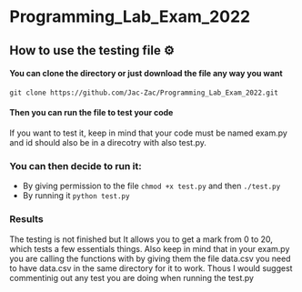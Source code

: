 # Programming_Lab_Exam_2022

## How to use the testing file :gear:

#### You can clone the directory or just download the file any way you want

```
git clone https://github.com/Jac-Zac/Programming_Lab_Exam_2022.git
```

#### Then you can run the file to test your code

If you want to test it, keep in mind that your code must be named exam.py and id should also be in a direcotry with also test.py.

### You can then decide to run it:

- By giving permission to the file `chmod +x test.py` and then `./test.py`
- By running it `python test.py`

### Results

The testing is not finished but It allows you to get a mark from 0 to 20, which tests a few essentials things.
Also keep in mind that in your exam.py you are calling the functions with by giving them the file data.csv you need to have data.csv in the same directory for it to work. Thous I would suggest commentinig out any test you are doing when running the test.py
